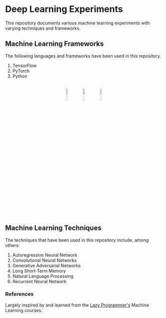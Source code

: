 # Deep Learning Experiments
This repository documents various machine learning experiments with varying techniques and frameworks.

## Machine Learning Frameworks
The following languages and frameworks have been used in this repository.
1. TensorFlow
2. PyTorch
3. Python 

<br>
<div style="text-align: center;">
<img src="https://blog.ronsonchan.com/content/images/size/w2000/2018/04/2000px-Tensorflow_logo.svg-1-.png" width="10%" text-align="center"/>
<img src="https://lh3.googleusercontent.com/proxy/-rc4p9YsUPNHuUQGcMJGQFjuSJnzYWEfSykw30h0JkPsuNRJb63B85WgJmdzNx87Sj0zkOuqj1OYKAWMMI8mUc_ffcO6EZ3MrULuXhRpzuzJ" width="10%" text-align="center"/>
<img src="https://d7umqicpi7263.cloudfront.net/img/product/f4d5b5a8-72c3-4c4b-ba8e-5196ad1341f3/3f930174-0bab-4dcc-b606-828328d92898.png" width="10%" text-align="center"/>
</div>
<br>

## Machine Learning Techniques
The techniques that have been used in this repository include, among others:
1. Autoregressive Neural Network
2. Convolutional Neural Networks
3. Generative Adversarial Networks
4. Long Short-Term Memory
5. Natural Language Processing
6. Recurrent Neural Network

### References
Largely inspired by and learned from the [Lazy Programmer's](https://github.com/lazyprogrammer/machine_learning_examples) Machine Learning courses.
